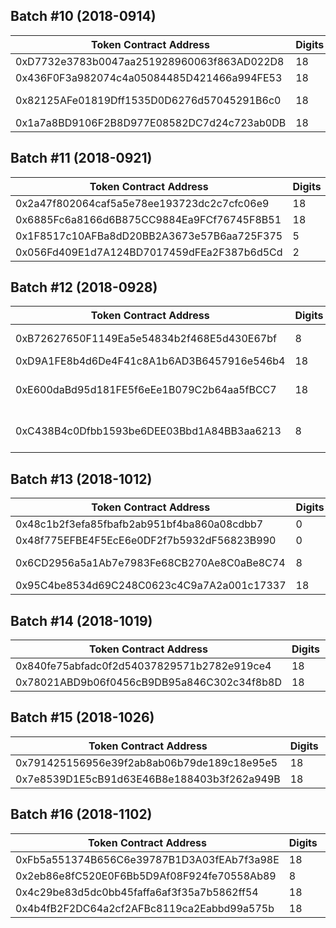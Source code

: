 
## Batch #10 (2018-0914)  
| Token Contract Address | Digits | Symbol | Name | Website |
| ---- | ---- | ---- | ---- | ---- |
0xD7732e3783b0047aa251928960063f863AD022D8 | 18 | BRM | BrahmaOS | https://www.brahmaos.io 
0x436F0F3a982074c4a05084485D421466a994FE53 | 18 | RTE | Rate3 | https://www.rate3.network/ 
0x82125AFe01819Dff1535D0D6276d57045291B6c0 | 18 | MRL | Marcelo | https://www.marcelo-mrl.com/ 
0x1a7a8BD9106F2B8D977E08582DC7d24c723ab0DB | 18 | APPC | AppCoins | https://appcoins.io 

## Batch #11 (2018-0921)  
| Token Contract Address | Digits | Symbol | Name | Website |
| ---- | ---- | ---- | ---- | ---- |
0x2a47f802064caf5a5e78ee193723dc2c7cfc06e9 | 18 | moolya | moolyacoin | http://www.moolya.global
0x6885Fc6a8166d6B875CC9884Ea9FCf76745F8B51 | 18 | MOTE | MonetChainToken | https://www.monetchain.io
0x1F8517c10AFBa8dD20BB2A3673e57B6aa725F375 | 5  | NCU | NECUN | https://etherneum.org
0x056Fd409E1d7A124BD7017459dFEa2F387b6d5Cd | 2  | GUSD | Gemini dollar | https://gemini.com/dollar/

## Batch #12 (2018-0928)  
| Token Contract Address | Digits | Symbol | Name | Website |
| ---- | ---- | ---- | ---- | ---- |
0xB72627650F1149Ea5e54834b2f468E5d430E67bf | 8  | BITS | Bitsoko Community | https://bitsoko.co.ke
0xD9A1FE8b4d6De4F41c8A1b6AD3B6457916e546b4 | 18 | FOTC | Fortecoin | https://fortecoinbiz.com 
0xE600daBd95d181FE5f6eEe1B079C2b64aa5fBCC7 | 18 | GPT  | Gridcube Platform Token | https://ito.gridcube.com
0xC438B4c0Dfbb1593be6DEE03Bbd1A84BB3aa6213 | 8 | EQC | Ethereum Qchain Token | https://qchain.co/

## Batch #13 (2018-1012)  
| Token Contract Address | Digits | Symbol | Name | Website |
| ---- | ---- | ---- | ---- | ---- |
0x48c1b2f3efa85fbafb2ab951bf4ba860a08cdbb7 | 0 | HAND | ShowHand | https://www.showhand.io
0x48f775EFBE4F5EcE6e0DF2f7b5932dF56823B990 | 0 | R | R token | https://company.revain.org
0x6CD2956a5a1Ab7e7983Fe68CB270Ae8C0aBe8C74 | 8 | RDEX | RingDEX Token | http://ringdex.io
0x95C4be8534d69C248C0623c4C9a7A2a001c17337 | 18 | HDL | HODLER.TECH | https://hodler.tech/

## Batch #14 (2018-1019)  
| Token Contract Address | Digits | Symbol | Name | Website |
| ---- | ---- | ---- | ---- | ---- |
0x840fe75abfadc0f2d54037829571b2782e919ce4 | 18 | WEB | Webcoin | https://webcoin.today
0x78021ABD9b06f0456cB9DB95a846C302c34f8b8D | 18 | CDCC | CDCC | https://cdcctop.io/

## Batch #15 (2018-1026)  
| Token Contract Address | Digits | Symbol | Name | Website |
| ---- | ---- | ---- | ---- | ---- |
0x791425156956e39f2ab8ab06b79de189c18e95e5 | 18 | IBT | IcoBay | https://icobay.net
0x7e8539D1E5cB91d63E46B8e188403b3f262a949B | 18 | SMDX | SOMIDAX | https://somidax.net

## Batch #16 (2018-1102)  
| Token Contract Address | Digits | Symbol | Name | Website |
| ---- | ---- | ---- | ---- | ---- |
0xFb5a551374B656C6e39787B1D3A03fEAb7f3a98E | 18 | TOS | ThingsOpreatingSystem | http://www.toschain.org
0x2eb86e8fC520E0F6Bb5D9Af08F924fe70558Ab89 | 8 | LGR | Logarithm | https://getlogarithm.com/
0x4c29be83d5dc0bb45faffa6af3f35a7b5862ff54 | 18 | HYKT | HayekExToken | https://www.hayekex.com/
0x4b4fB2F2DC64a2cf2AFBc8119ca2Eabbd99a575b | 18 | QBT | QBT | https://qbao.fund/

